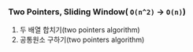 ### Two Pointers, Sliding Window( `O(n^2)` -> `O(n)`)
1. 두 배열 합치기(two pointers algorithm)
2. 공통원소 구하기(two pointers algorithm)
